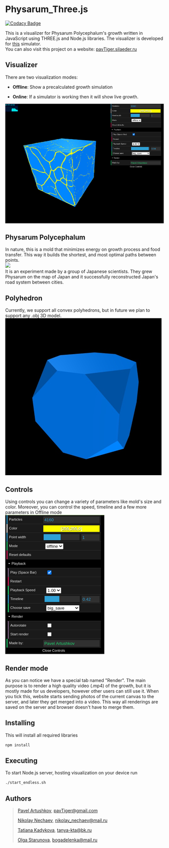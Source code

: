 # Physarum\_Three.js

[![Codacy Badge](https://api.codacy.com/project/badge/Grade/7243b915eb214102be03f7c7b4dd2681)](https://app.codacy.com/gh/physarumAdv/Physarum_webGL?utm_source=github.com&utm_medium=referral&utm_content=physarumAdv/Physarum_webGL&utm_campaign=Badge_Grade_Settings)

This is a visualizer for Physarum Polycephalum's growth written in JavaScript using THREE.js and Node.js libraries.
The visualizer is developed for [this](https://github.com/physarumAdv/minds_crawl) simulator. <br/>
You can also visit this project on a website: [pavTiger.silaeder.ru](http://pavtiger.silaeder.ru)

## Visualizer
There are two visualization modes:
* **Offline**: Show a precalculated growth simulation

* **Online**: If a simulator is working then it will show live growth. <br/>

![](readme_images/interface_small.png)

## Physarum Polycephalum
In nature, this is a mold that minimizes energy on
growth process and food transfer. This way it builds the shortest, and most optimal paths between points.
<br/> ![](readme_images/physarum.gif) <br/>
It is an experiment made by a group of Japanese scientists. They grew Physarum on the map of Japan
and it successfully reconstructed Japan's road system between cities.

## Polyhedron
Currently, we support all convex polyhedrons, but in future we plan to support any .obj 3D model. <br/>
![](readme_images/poly.jpg)

## Controls
Using controls you can change a variety of parameters like mold's size and color.
Moreover, you can control the speed, timeline and a few more parameters in Offline mode <br/>
![](readme_images/panel.png)

## Render mode
As you can notice we have a special tab named "Render".
The main purpose is to render a high quality video (.mp4) of the growth, but it is mostly made for us developers, however other users can still use it.
When you tick this, website starts sending photos of the current canvas to the server, and later they get merged into a video.
This way all renderings are saved on the server and browser doesn't have to merge them.

## Installing
This will install all required libraries
```bash
npm install
```

## Executing
To start Node.js server, hosting visualization on your device run
```bash
./start_endless.sh
```

## Authors
> [Pavel Artushkov](http://t.me/pavtiger), [pavTiger@gmail.com](mailto:pavTiger@gmail.com)
>
> [Nikolay Nechaev](http://t.me/kolayne), [nikolay_nechaev@mail.ru](mailto:nikolay_nechaev@mail.ru)
>
> [Tatiana Kadykova](http://vk.com/ricopin), [tanya-kta@bk.ru](mailto:tanya-kta@bk.ru)
>
> [Olga Starunova](http://vk.com/id2051067), [bogadelenka@mail.ru](mailto:bogadelenka@mail.ru)
